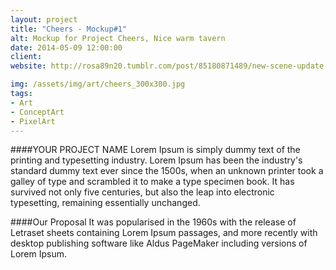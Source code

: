 ```yaml
---
layout: project
title: "Cheers - Mockup#1"
alt: Mockup for Project Cheers, Nice warm tavern
date: 2014-05-09 12:00:00
client: 
website: http://rosa89n20.tumblr.com/post/85180871489/new-scene-update-but-still-have-lot-work-to-do

img: /assets/img/art/cheers_300x300.jpg
tags:
- Art
- ConceptArt
- PixelArt
---
```

####YOUR PROJECT NAME
Lorem Ipsum is simply dummy text of the printing and typesetting industry. Lorem Ipsum has been the industry's standard dummy text ever since the 1500s, when an unknown printer took a galley of type and scrambled it to make a type specimen book. It has survived not only five centuries, but also the leap into electronic typesetting, remaining essentially unchanged.

####Our Proposal
It was popularised in the 1960s with the release of Letraset sheets containing Lorem Ipsum passages, and more recently with desktop publishing software like Aldus PageMaker including versions of Lorem Ipsum.
